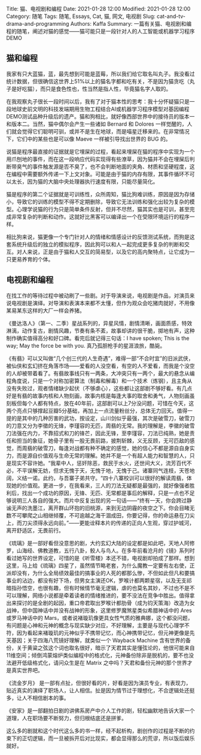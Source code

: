Title: 猫、电视剧和编程
Date: 2021-01-28 12:00
Modified: 2021-01-28 12:00
Category: 随笔
Tags: 随笔, Essays, Cat, 猫, 网文, 电视剧
Slug: cat-and-tv-drama-and-programming
Authors: Kaffa
Summary: 一篇有关猫、电视剧和编程的随笔，阐述对猫的感觉——猫可能只是一段针对人的人工智能或机器学习程序 DEMO



## 猫和编程

我家有只大蓝猫，蓝，最先想到可能是蓝莓，所以我们给它取名叫丸子。我没看过统计数据，但很确信这世界上51%以上的猫名字都和吃有关，不是因为猫贪吃（丸子是好吃猫），而只是食色性也，性当然是指人性，毕竟猫名字人取的。

在我观察丸子很长一段时间以后，我有了对于猫本性的思考：我十分怀疑猫只是一段地球史前文明的科技发端期用生物工程结合AI或机器学习程序模型对基因编程DEMO测试品种升级后的遗产。猫和狗相比，就好像西部世界中的接待员的版本一和版本二。当然，猫中偶尔会产生一些诸如 Bernard 和 Dolores 一样觉醒的，人们就会觉得它们聪明可驯，或并不是生在地球，而是喵星迁移来的。在非常情况下，它们中的某些也是可以像 Maeve 一样被引导找出世界的 BUG 的。

说猫是程序最直接的证据就是它埋屎的过程，看起来埋屎在猫的程序中实现为一个用爪刨地的事件，而在这一段响应代码实现得有些潦草，因为猫并不会在埋屎后判断带臭气的事件触发源是否不臭了，也不会判断地面的夹角、材质和坚硬程度，这在编程中需要额外传递一下上文对象。可能是由于猫的内存有限，其事件循环不可以太长，因为猫的大脑中央处理器执行速度有限，只能尽量简化。

猫是程序的第二个证据就是可训练性，众所周知，猫比狗难训练，原因是因为存储小，导致它的训练的模型不得不定期删除，导致它无法训练和强化出较为复杂的模型。心理学说猫的行为只是简单条件反射，但并不尽然，猫其实也是可训，甚至完成非常复杂的判断和动作。这就好比黑客可以编译出一个在受限环境运行的程序一样。

相比狗来说，猫更像一个专门针对人的情绪和情感设计的反馈测试系统，而狗是这套系统升级后的独立的模拟程序，因此狗可以和人一起完成更多复杂的判断和交互。对人来说，正是由于猫和人交互的简易型，以及它的高内聚特点，让它成为一只更易养育的个体。


## 电视剧和编程

在找工作的等待过程中被动刷了一些剧。对于导演来说，电视剧是作品，对演员来说电视剧是演绎。对导演和表演本来都不太懂，但作为观众会吃猪肉就好，不用像某易某东这样的大厂一样会养猪。

《曼达洛人》（第一、二季）星战系列的，异星风情，剧情清晰，画面质感，特效淋漓，动作复古，剧情风趣，节奏有条不紊，故事却讲的很干脆，掷地有声，这种制作确实值得高分和好口碑。看完后就记得三句话：I have spoken; This is the way; May the force be with you. 真乃孤胆枪手的星涯浪旅，酷毙。

《有翡》可以又叫做“几个创三代的人生奇遇”，难得一部“不合时宜”的旧派武侠，被仙侠和玄幻挤在角落市场——爱看的人没空看，有空的人不爱看，而我是个没空的人却被带着看了。有翡故事线只有一两条，大冲突只有一两个，最大的悬念从编程角度说，只是一个对称加密算法（制毒和解毒）和一个技术（炼钢），且主角从没有失败过，观者情绪缺少起伏（不够虐心），这些都让这部剧不够好看。有几点好是有翡的故事内核和人物刻画，故事内核是每逢大事的取舍和勇气，人物刻画虽刻板但每个人都有特点，放在40年前，这部剧可以上7分没问题，可惜在今天，这两个亮点只够撑起豆瓣5分基础，再加上一点流量粉丝分，总体无力回天。值得一提的是其中的几种厉害的武功，按设定，山川剑似乎最强，其次是破雪刀，破雪刀的刀意又分为李徵的无锋，李瑾容的无匹，周翡的无常。我的理解是，李徽的破雪刀法强在内力，不靠招式和刀的锋芒，因此无锋，至李瑾容，刀法已纯熟，她是责任和担当的象征，她骨子里有一股无畏前路，披荆斩棘，义无反顾，无可匹敌的感觉，而周翡的破雪刀，每逢对战都有种不确定的感觉，她的信心不都是源自自身实力，而是源自价值观与生命无常的理解。她并不是一个有超人能力和智慧的人，只是现实不容许她。“我辈中人，惩奸除恶，救民于水火，还世间大义，流芳百代不必，不平误解无妨，但求无愧于天，无愧于地，无愧于己。诸寨同气连枝，天苍地阔，义结一诺。此约，与吾寨子弟共守。“四十八寨校训可以很好的解读周翡，体现她的价值观。更进一步，在我看来，三人的刀法无疑都是最强的，就好像强者胜利后，找出一个成功的原因，无锋、无匹、无常都是事后的解释，只是一点也不足够说明三人各自的强大。而片中反复出现的另一句话——“终有一天，你会跨过静谧无声的洗墨江，离开群山环抱的旧桃源，来到无边阴霾的夜空之下。你会目睹无数不可攀爬之山相继倾覆，不可逾越之海干涸成田，你要记得，你的命运悬在刀尖上，而刀尖须得永远向前。”——更能诠释本片的传递的正向人生观，穿过护城河，离开舒适区，无畏前行。

《琉璃》是一部好看但没意思的剧，大约玄幻大陆的设定都是如此吧，天地人阿修罗，山海经、佛教道教，五行八卦，鲛人与鸟人。在多年前看沧月的《镜》系列时看过她写的世界设定，可惜的是《听雪楼》本还不错，电视剧却拍成了那样。想到这里，马上给《琉璃》四星了，虽然情节略老套，为什么魔教一定要有左右使，正派却没有，为什么全局绩效最佳的搞事业的人死的都那么惨，不但如此但凡和要搞事业的沾边，都没有好下场，但男女主演还OK，罗喉计都两颗星宿，以及无支祁暗指孙悟空，也很有趣，但有时候情节毫无逻辑，虐的也莫名其妙，不过也不是不可以理解，网络小说都是牵着读者的情绪推进的，要不没法在竞争中胜出。值得拿出来探讨的是全剧的起因，重口帝君取出罗喉计都肋骨（成为钧天策海）改造为女战神，但中国神话中并没有战神的形象，这里修罗魔煞星类似希腊神话中的 Ares 或罗马神话中的 Mars，或者说褚璇玑像更具女性气质的雅典娜，这个都没问题，有问题是心神和元神的概念与现实缺少对应，不好理解，主要是与现代心理学不符，因为看起来褚璇玑的元神似乎不携带记忆，而心神携带记忆，但元神更像是先天基因；关于四海八荒镜好理解，就类似一个 Wayback Machine 含有世界的备份，关于黄粱之弦这个词也取名很好，暗示了天君其实是懂弦论的，他很可能来自11维空间；倾倒鸿蒙熔炉类似编程中的格式化，元神备份除非是脱机的，要不也没法避开低级格式化，请问众生是在 Matrix 之中吗？天君和备份元神的那个世界才是真实世界吧。

《流金岁月》 是一部有点扯，但很好看的片，好看是因为演员专业，有表现力，贴近真实的演绎了职场人，让人相信。扯是因为情节过于理想化，不合逻辑处还挺多，让人不相信剧本的事。

《安家》是一部翻拍日剧的讲佛系房产中介人工作的剧，轻松幽默地告诉大家一个道理，人在职场要不断努力，但归根结底还是拼爹。

这么多的剧就和这个时代这么多的书一样，经不起析构，剧创作的过程是不断的约束下的正切逻辑，而一旦被拆开后对比现实，都会显得那么的荒谬，所以饭后娱乐就好。

